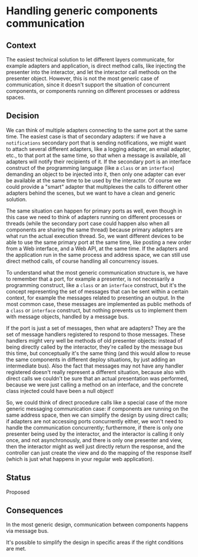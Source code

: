 # Handling generic components communication


## Context

The easiest technical solution to let different layers communicate, for example adapters and application, is direct method calls, like injecting the presenter into the interactor, and let the interactor call methods on the presenter object. However, this is not the most generic case of communication, since it doesn't support the situation of concurrent components, or components running on different processes or address spaces.


## Decision

We can think of multiple adapters connecting to the same port at the same time. The easiest case is that of secondary adapters: if we have a `notifications` secondary port that is sending notifications, we might want to attach several different adapters, like a logging adapter, an email adapter, etc., to that port at the same time, so that when a message is available, all adapters will notify their recipients of it. If the secondary port is an interface construct of the programming language (like a `class` or an `interface`) demanding an object to be injected into it, then only one adapter can ever be available at the same time to be used by the interactor. Of course we could provide a "smart" adapter that multiplexes the calls to different other adapters behind the scenes, but we want to have a clean and generic solution.

The same situation can happen for primary ports as well, even though in this case we need to think of adapters running on different processes or threads (while the secondary port case could happen also when all components are sharing the same thread) because primary adapters are what run the actual execution thread. So, we want different devices to be able to use the same primary port at the same time, like posting a new order from a Web interface, and a Web API, at the same time. If the adapters and the application run in the same process and address space, we can still use direct method calls, of course handling all concurrency issues.

To understand what the most generic communication structure is, we have to remember that a port, for example a presenter, is not necessarily a programming construct, like a `class` or an `interface` construct, but it's the concept representing the set of messages that can be sent within a certain context, for example the messages related to presenting an output. In the most common case, these messages are implemented as public methods of a `class` or `interface` construct, but nothing prevents us to implement them with message objects, handled by a message bus.

If the port is just a set of messages, then what are adapters? They are the set of message handlers registered to respond to those messages. These handlers might very well be methods of old presenter objects: instead of being directly called by the interactor, they're called by the message bus this time, but conceptually it's the same thing (and this would allow to reuse the same components in different deploy situations, by just adding an intermediate bus). Also the fact that messages may not have any handler registered doesn't really represent a different situation, because also with direct calls we couldn't be sure that an actual presentation was performed, because we were just calling a method on an interface, and the concrete class injected could have been a null object!

So, we could think of direct procedure calls like a special case of the more generic messaging communication case: if components are running on the same address space, then we can simplify the design by using direct calls; if adapters are not accessing ports concurrently either, we won't need to handle the communication concurrently; furthermore, if there is only one presenter being used by the interactor, and the interactor is calling it only once, and not asynchronously, and there is only one presenter and view, then the interactor might as well just directly return the response, and the controller can just create the view and do the mapping of the response itself (which is just what happens in your regular web application).


## Status

Proposed


## Consequences

In the most generic design, communication between components happens via message bus.

It's possible to simplify the design in specific areas if the right conditions are met.
